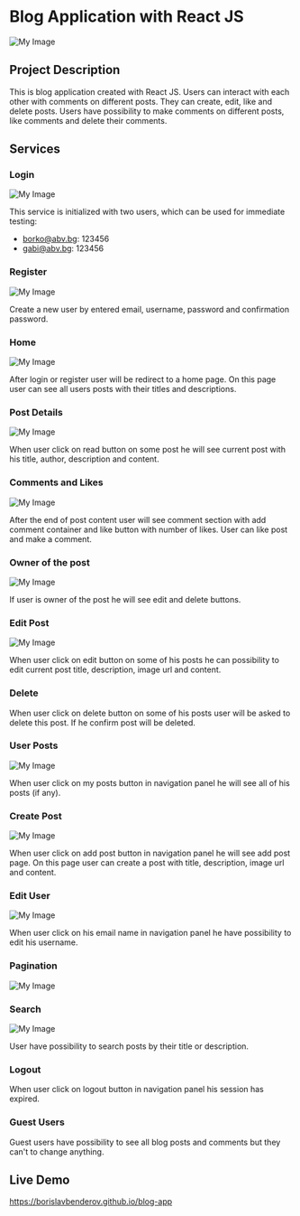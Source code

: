 # Blog Application with React JS
![My Image](/public/img/home.png)

## Project Description

This is blog application created with React JS. Users can interact with each other with comments on different
posts. They can create, edit, like and delete posts. Users have possibility to make comments on different posts, 
like comments and delete their comments.

## Services

### Login
![My Image](/public/img/login.png)

This service is initialized with two users, which can be used for immediate testing:

- borko@abv.bg: 123456
- gabi@abv.bg: 123456

### Register
![My Image](/public/img/register.png)

Create a new user by entered email, username, password and confirmation password.

### Home
![My Image](/public/img/posts.png)

After login or register user will be redirect to a home page. On this page user can see all users posts
with their titles and descriptions.

### Post Details
![My Image](/public/img/post-details.png)

When user click on read button on some post he will see current post with his title, author, description
and content.

### Comments and Likes
![My Image](/public/img/comments.png)

After the end of post content user will see comment section with add comment container and
like button with number of likes. User can like post and make a comment.

### Owner of the post
![My Image](/public/img/owner-edit-delete.png)

If user is owner of the post he will see edit and delete buttons.

### Edit Post
![My Image](/public/img/edit-post.png)

When user click on edit button on some of his posts he can possibility to edit current post title,
description, image url and content.

### Delete

When user click on delete button on some of his posts user will be asked to delete this post.
If he confirm post will be deleted.

### User Posts
![My Image](/public/img/user-posts.png)

When user click on my posts button in navigation panel he will see all of his posts (if any).

### Create Post
![My Image](/public/img/create.png)

When user click on add post button in navigation panel he will see add post page. On this page user
can create a post with title, description, image url and content.

### Edit User
![My Image](/public/img/edit-user.png)

When user click on his email name in navigation panel he have possibility to edit his username.

### Pagination
![My Image](/public/img/pagination.png)

### Search
![My Image](/public/img/search.png)

User have possibility to search posts by their title or description.

### Logout

When user click on logout button in navigation panel his session has expired.


### Guest Users

Guest users have possibility to see all blog posts and comments but they can't
to change anything.

## Live Demo

https://borislavbenderov.github.io/blog-app